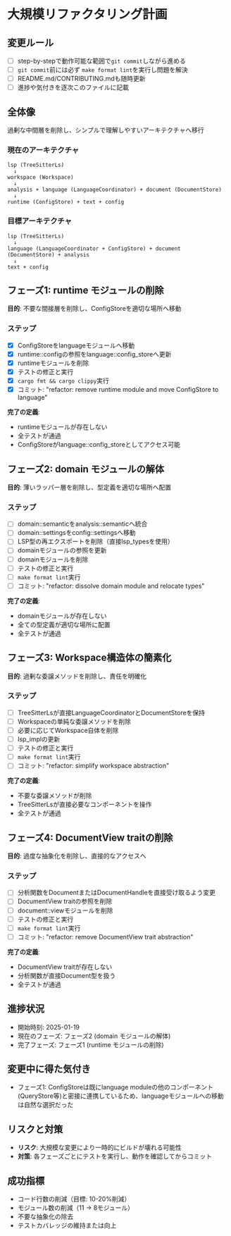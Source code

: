# 大規模リファクタリング計画

## 変更ルール
- [ ] step-by-stepで動作可能な範囲で`git commit`しながら進める
- [ ] `git commit`前には必ず `make format lint`を実行し問題を解決
- [ ] README.md/CONTRIBUTING.mdも随時更新
- [ ] 進捗や気付きを逐次このファイルに記載

## 全体像
過剰な中間層を削除し、シンプルで理解しやすいアーキテクチャへ移行

### 現在のアーキテクチャ
```
lsp (TreeSitterLs)
  ↓
workspace (Workspace)
  ↓
analysis + language (LanguageCoordinator) + document (DocumentStore)
  ↓
runtime (ConfigStore) + text + config
```

### 目標アーキテクチャ
```
lsp (TreeSitterLs)
  ↓
language (LanguageCoordinator + ConfigStore) + document (DocumentStore) + analysis
  ↓
text + config
```

## フェーズ1: runtime モジュールの削除
**目的**: 不要な間接層を削除し、ConfigStoreを適切な場所へ移動

### ステップ
- [x] ConfigStoreをlanguageモジュールへ移動
- [x] runtime::configの参照をlanguage::config_storeへ更新
- [x] runtimeモジュールを削除
- [x] テストの修正と実行
- [x] `cargo fmt && cargo clippy`実行
- [x] コミット: "refactor: remove runtime module and move ConfigStore to language"

**完了の定義**:
- runtimeモジュールが存在しない
- 全テストが通過
- ConfigStoreがlanguage::config_storeとしてアクセス可能

## フェーズ2: domain モジュールの解体
**目的**: 薄いラッパー層を削除し、型定義を適切な場所へ配置

### ステップ
- [ ] domain::semanticをanalysis::semanticへ統合
- [ ] domain::settingsをconfig::settingsへ移動
- [ ] LSP型の再エクスポートを削除（直接lsp_typesを使用）
- [ ] domainモジュールの参照を更新
- [ ] domainモジュールを削除
- [ ] テストの修正と実行
- [ ] `make format lint`実行
- [ ] コミット: "refactor: dissolve domain module and relocate types"

**完了の定義**:
- domainモジュールが存在しない
- 全ての型定義が適切な場所に配置
- 全テストが通過

## フェーズ3: Workspace構造体の簡素化
**目的**: 過剰な委譲メソッドを削除し、責任を明確化

### ステップ
- [ ] TreeSitterLsが直接LanguageCoordinatorとDocumentStoreを保持
- [ ] Workspaceの単純な委譲メソッドを削除
- [ ] 必要に応じてWorkspace自体を削除
- [ ] lsp_implの更新
- [ ] テストの修正と実行
- [ ] `make format lint`実行
- [ ] コミット: "refactor: simplify workspace abstraction"

**完了の定義**:
- 不要な委譲メソッドが削除
- TreeSitterLsが直接必要なコンポーネントを操作
- 全テストが通過

## フェーズ4: DocumentView traitの削除
**目的**: 過度な抽象化を削除し、直接的なアクセスへ

### ステップ
- [ ] 分析関数をDocumentまたはDocumentHandleを直接受け取るよう変更
- [ ] DocumentView traitの参照を削除
- [ ] document::viewモジュールを削除
- [ ] テストの修正と実行
- [ ] `make format lint`実行
- [ ] コミット: "refactor: remove DocumentView trait abstraction"

**完了の定義**:
- DocumentView traitが存在しない
- 分析関数が直接Document型を扱う
- 全テストが通過

## 進捗状況
- 開始時刻: 2025-01-19
- 現在のフェーズ: フェーズ2 (domain モジュールの解体)
- 完了フェーズ: フェーズ1 (runtime モジュールの削除)

## 変更中に得た気付き
- フェーズ1: ConfigStoreは既にlanguage moduleの他のコンポーネント(QueryStore等)と密接に連携しているため、languageモジュールへの移動は自然な選択だった

## リスクと対策
- **リスク**: 大規模な変更により一時的にビルドが壊れる可能性
- **対策**: 各フェーズごとにテストを実行し、動作を確認してからコミット

## 成功指標
- コード行数の削減（目標: 10-20%削減）
- モジュール数の削減（11 → 8モジュール）
- 不要な抽象化の除去
- テストカバレッジの維持または向上

